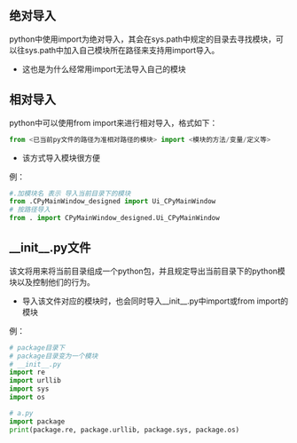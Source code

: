 ## 绝对导入

python中使用import为绝对导入，其会在sys.path中规定的目录去寻找模块，可以往sys.path中加入自己模块所在路径来支持用import导入。

* 这也是为什么经常用import无法导入自己的模块

## 相对导入

python中可以使用from import来进行相对导入，格式如下：

```python
from <已当前py文件的路径为准相对路径的模块> import <模块的方法/变量/定义等>
```

* 该方式导入模块很方便

例：

```python
#.加模块名 表示 导入当前目录下的模块
from .CPyMainWindow_designed import Ui_CPyMainWindow
# 按路径导入
from . import CPyMainWindow_designed.Ui_CPyMainWindow
```



## \_\_init\_\_.py文件

该文将用来将当前目录组成一个python包，并且规定导出当前目录下的python模块以及控制他们的行为。

* 导入该文件对应的模块时，也会同时导入\_\_init\_\_.py中import或from import的模块

例：

```python
# package目录下
# package目录变为一个模块
# __init__.py
import re
import urllib
import sys
import os

# a.py
import package 
print(package.re, package.urllib, package.sys, package.os)
```

